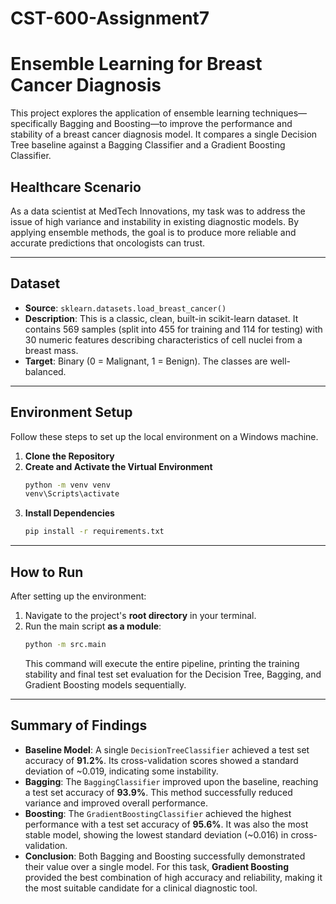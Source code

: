 # CST-600-Assignment7

# Ensemble Learning for Breast Cancer Diagnosis

This project explores the application of ensemble learning techniques—specifically Bagging and Boosting—to improve the performance and stability of a breast cancer diagnosis model. It compares a single Decision Tree baseline against a Bagging Classifier and a Gradient Boosting Classifier.

## Healthcare Scenario
As a data scientist at MedTech Innovations, my task was to address the issue of high variance and instability in existing diagnostic models. By applying ensemble methods, the goal is to produce more reliable and accurate predictions that oncologists can trust.

---
## Dataset
* **Source**: `sklearn.datasets.load_breast_cancer()`
* **Description**: This is a classic, clean, built-in scikit-learn dataset. It contains 569 samples (split into 455 for training and 114 for testing) with 30 numeric features describing characteristics of cell nuclei from a breast mass.
* **Target**: Binary (0 = Malignant, 1 = Benign). The classes are well-balanced.

---
## Environment Setup
Follow these steps to set up the local environment on a Windows machine.

1.  **Clone the Repository**
2.  **Create and Activate the Virtual Environment**
    ```bash
    python -m venv venv
    venv\Scripts\activate
    ```
3.  **Install Dependencies**
    ```bash
    pip install -r requirements.txt
    ```
---
## How to Run
After setting up the environment:

1.  Navigate to the project's **root directory** in your terminal.
2.  Run the main script **as a module**:
    ```bash
    python -m src.main
    ```
    This command will execute the entire pipeline, printing the training stability and final test set evaluation for the Decision Tree, Bagging, and Gradient Boosting models sequentially.

---
## Summary of Findings
* **Baseline Model**: A single `DecisionTreeClassifier` achieved a test set accuracy of **91.2%**. Its cross-validation scores showed a standard deviation of ~0.019, indicating some instability.
* **Bagging**: The `BaggingClassifier` improved upon the baseline, reaching a test set accuracy of **93.9%**. This method successfully reduced variance and improved overall performance.
* **Boosting**: The `GradientBoostingClassifier` achieved the highest performance with a test set accuracy of **95.6%**. It was also the most stable model, showing the lowest standard deviation (~0.016) in cross-validation.
* **Conclusion**: Both Bagging and Boosting successfully demonstrated their value over a single model. For this task, **Gradient Boosting** provided the best combination of high accuracy and reliability, making it the most suitable candidate for a clinical diagnostic tool.